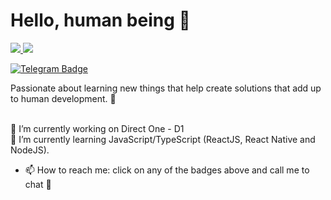 # Hello, human being 👋

<a href="https://www.linkedin.com/in/rodrigodsluz">
 <img src="https://img.shields.io/badge/-Linkedin-blue?style=flat-square&logo=Linkedin&logoColor=white" />
</a>

<a href="mailto:rodrigodsluz@gmail.com">
 <img src="https://img.shields.io/badge/-Email-c14438?style=flat-square&logo=Gmail&logoColor=white" />
</a>

[![Telegram Badge](https://img.shields.io/badge/-Telegram-1ca0f1?style=flat-square&labelColor=1ca0f1&logo=telegram&logoColor=white&link=https://t.me/rodrigodsluz/)](https://t.me/rodrigodsluz/)

Passionate about learning new things that help create solutions that add up to human development. :rocket:

<br/>🔭 I’m currently working on Direct One - D1
<br/> 🌱 I’m currently learning JavaScript/TypeScript (ReactJS, React Native and NodeJS).
- 📫 How to reach me: click on any of the badges above and call me to chat 💬



<!--
**rodrigodsluz/rodrigodsluz** is a ✨ _special_ ✨ repository because its `README.md` (this file) appears on your GitHub profile.

Here are some ideas to get you started: 

- 🔭 I’m currently working on ...
- 🌱 I’m currently learning ...
- 👯 I’m looking to collaborate on ...
- 🤔 I’m looking for help with ...
- 💬 Ask me about ...
- 📫 How to reach me: ...
- 😄 Pronouns: ...
- ⚡ Fun fact: ...
-->  
 
